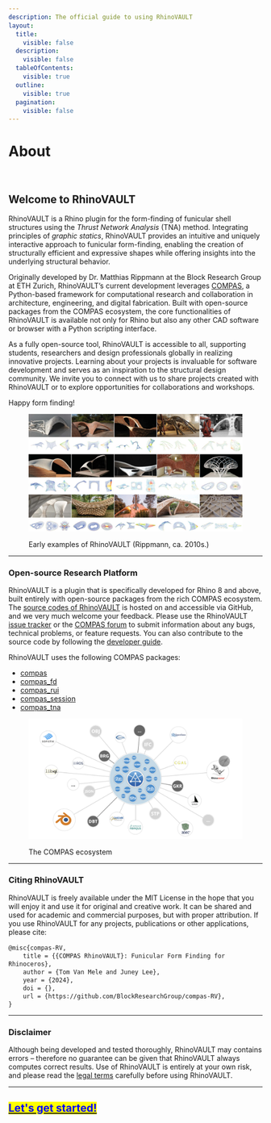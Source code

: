 ```yaml
---
description: The official guide to using RhinoVAULT
layout:
  title:
    visible: false
  description:
    visible: false
  tableOfContents:
    visible: true
  outline:
    visible: true
  pagination:
    visible: false
---
```


# About

<figure><img src=".gitbook/assets/RV_splash.jpg" alt=""><figcaption></figcaption></figure>

## Welcome to RhinoVAULT

RhinoVAULT is a Rhino plugin for the form-finding of funicular shell structures using the _Thrust Network Analysis_ (TNA) method. Integrating principles of _graphic statics_, RhinoVAULT provides an intuitive and uniquely interactive approach to funicular form-finding, enabling the creation of structurally efficient and expressive shapes while offering insights into the underlying structural behavior.

Originally developed by Dr. Matthias Rippmann at the Block Research Group at ETH Zurich, RhinoVAULT’s current development leverages [COMPAS](https://compas-dev.github.io/), a Python-based framework for computational research and collaboration in architecture, engineering, and digital fabrication. Built with open-source packages from the COMPAS ecosystem, the core functionalities of RhinoVAULT is available not only for Rhino but also any other CAD software or browser with a Python scripting interface.

As a fully open-source tool, RhinoVAULT is accessible to all, supporting students, researchers and design professionals globally in realizing innovative projects. Learning about your projects is invaluable for software development and serves as an inspiration to the structural design community. We invite you to connect with us to share projects created with RhinoVAULT or to explore opportunities for collaborations and workshops.

Happy form finding!

<figure><img src=".gitbook/assets/RV_early-application-examples.jpg" alt=""><figcaption><p>Early examples of RhinoVAULT (Rippmann, ca. 2010s.)</p></figcaption></figure>

***

### Open-source Research Platform <a href="#research-platform" id="research-platform"></a>

RhinoVAULT is a plugin that is specifically developed for Rhino 8 and above, built entirely with open-source packages from the rich COMPAS ecosystem. The [source codes of RhinoVAULT](https://github.com/BlockResearchGroup/compas-RV) is hosted on and accessible via GitHub, and we very much welcome your feedback. Please use the RhinoVAULT [issue tracker](https://github.com/BlockResearchGroup/compas-RV/issues) or the [COMPAS forum](https://forum.compas-framework.org/c/rhinovault/47) to submit information about any bugs, technical problems, or feature requests. You can also contribute to the source code by following the [developer guide](https://github.com/BlockResearchGroup/compas-RV/wiki/Developer-Guide).

RhinoVAULT uses the following COMPAS packages:

* [compas](https://github.com/compas-dev/compas)
* [compas\_fd](https://github.com/blockresearchgroup/compas\_fd)
* [compas\_rui](https://github.com/blockresearchgroup/compas\_rui)
* [compas\_session](https://github.com/blockresearchgroup/compas\_session)
* [compas\_tna](https://github.com/blockresearchgroup/compas\_dr)

<figure><img src=".gitbook/assets/compas_cluster-diagram.png" alt=""><figcaption><p>The COMPAS ecosystem</p></figcaption></figure>

***

### Citing RhinoVAULT

RhinoVAULT is freely available under the MIT License in the hope that you will enjoy it and use it for original and creative work. It can be shared and used for academic and commercial purposes, but with proper attribution. If you use RhinoVAULT for any projects, publications or other applications, please cite:

```
@misc{compas-RV,
    title = {{COMPAS RhinoVAULT}: Funicular Form Finding for Rhinoceros},
    author = {Tom Van Mele and Juney Lee},
    year = {2024},
    doi = {},
    url = {https://github.com/BlockResearchGroup/compas-RV},
}
```

***

### Disclaimer

Although being developed and tested thoroughly, RhinoVAULT may contains errors – therefore no guarantee can be given that RhinoVAULT always computes correct results. Use of RhinoVAULT is entirely at your own risk, and please read the [legal terms](additional/legal.md) carefully before using RhinoVAULT.

***

## [<mark style="color:blue;">Let's get started!</mark>](introduction/getting-started.md)&#x20;
